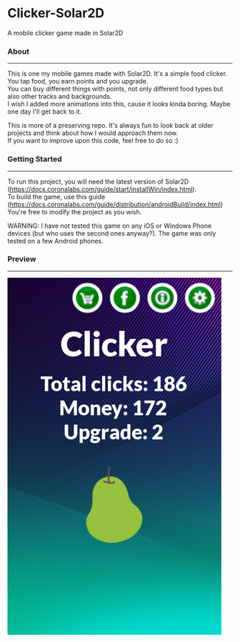 # Clicker-Solar2D
A mobile clicker game made in Solar2D

### About
-------------
This is one my mobile games made with Solar2D. It's a simple food clicker. You tap food, you earn points and you upgrade. <br>
You can buy different things with points, not only different food types but also other tracks and backgrounds. <br>
I wish I added more animations into this, cause it looks kinda boring. Maybe one day I'll get back to it. <br>

This is more of a preserving repo. It's always fun to look back at older projects and think about how I would approach them now. <br>
If you want to improve upon this code, feel free to do so :)

### Getting Started
-------------
To run this project, you will need the latest version of Solar2D (https://docs.coronalabs.com/guide/start/installWin/index.html). <br> 
To build the game, use this guide (https://docs.coronalabs.com/guide/distribution/androidBuild/index.html) <br>
You're free to modify the project as you wish.

WARNING: I have not tested this game on any iOS or Windows Phone devices (but who uses the second ones anyway?). The game was only tested on a few Android phones.

### Preview
-------------
![Screenshot 1](images/screen.png)
